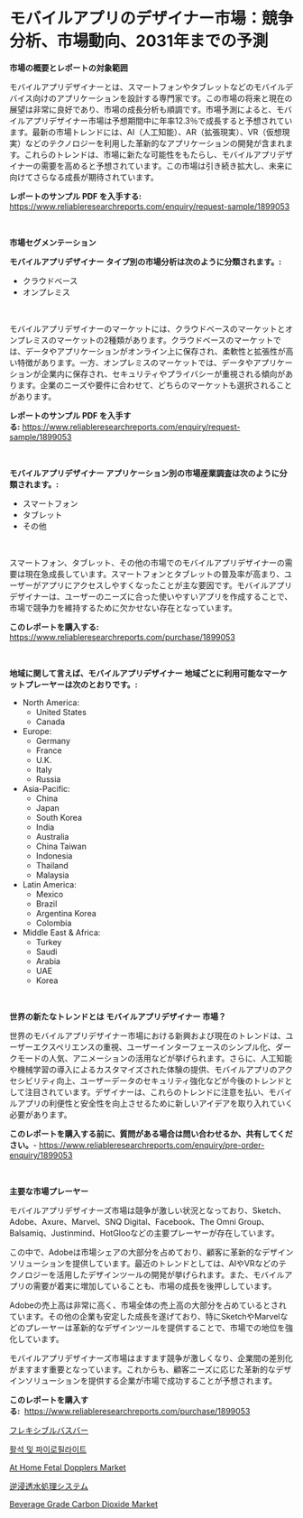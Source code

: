 <p><h1>モバイルアプリのデザイナー市場：競争分析、市場動向、2031年までの予測</h1></p><p><strong>市場の概要とレポートの対象範囲</strong></p>
<p><p>モバイルアプリデザイナーとは、スマートフォンやタブレットなどのモバイルデバイス向けのアプリケーションを設計する専門家です。この市場の将来と現在の展望は非常に良好であり、市場の成長分析も順調です。市場予測によると、モバイルアプリデザイナー市場は予想期間中に年率12.3％で成長すると予想されています。最新の市場トレンドには、AI（人工知能）、AR（拡張現実）、VR（仮想現実）などのテクノロジーを利用した革新的なアプリケーションの開発が含まれます。これらのトレンドは、市場に新たな可能性をもたらし、モバイルアプリデザイナーの需要を高めると予想されています。この市場は引き続き拡大し、未来に向けてさらなる成長が期待されています。</p></p>
<p><strong>レポートのサンプル PDF を入手する:</strong> <a href="https://www.reliableresearchreports.com/enquiry/request-sample/1899053">https://www.reliableresearchreports.com/enquiry/request-sample/1899053</a></p>
<p>&nbsp;</p>
<p><strong>市場セグメンテーション</strong></p>
<p><strong>モバイルアプリデザイナー タイプ別の市場分析は次のように分類されます。:</strong></p>
<p><ul><li>クラウドベース</li><li>オンプレミス</li></ul></p>
<p>&nbsp;</p>
<p><p>モバイルアプリデザイナーのマーケットには、クラウドベースのマーケットとオンプレミスのマーケットの2種類があります。クラウドベースのマーケットでは、データやアプリケーションがオンライン上に保存され、柔軟性と拡張性が高い特徴があります。一方、オンプレミスのマーケットでは、データやアプリケーションが企業内に保存され、セキュリティやプライバシーが重視される傾向があります。企業のニーズや要件に合わせて、どちらのマーケットも選択されることがあります。</p></p>
<p><strong>レポートのサンプル PDF を入手する:</strong>&nbsp;<a href="https://www.reliableresearchreports.com/enquiry/request-sample/1899053">https://www.reliableresearchreports.com/enquiry/request-sample/1899053</a></p>
<p>&nbsp;</p>
<p><strong> モバイルアプリデザイナー アプリケーション別の市場産業調査は次のように分類されます。:</strong></p>
<p><ul><li>スマートフォン</li><li>タブレット</li><li>その他</li></ul></p>
<p>&nbsp;</p>
<p><p>スマートフォン、タブレット、その他の市場でのモバイルアプリデザイナーの需要は現在急成長しています。スマートフォンとタブレットの普及率が高まり、ユーザーがアプリにアクセスしやすくなったことが主な要因です。モバイルアプリデザイナーは、ユーザーのニーズに合った使いやすいアプリを作成することで、市場で競争力を維持するために欠かせない存在となっています。</p></p>
<p><strong>このレポートを購入する:</strong>&nbsp; <a href="https://www.reliableresearchreports.com/purchase/1899053">https://www.reliableresearchreports.com/purchase/1899053</a></p>
<p>&nbsp;</p>
<p><strong>地域に関して言えば、モバイルアプリデザイナー 地域ごとに利用可能なマーケットプレーヤーは次のとおりです。:</strong></p>
<p><ul>
    <li>
        North America:
        <ul>
            <li>United States</li>
            <li>Canada</li>
        </ul>
    </li>
    <li>
        Europe:
        <ul>
            <li>Germany</li>
            <li>France</li>
            <li>U.K.</li>
            <li>Italy</li>
            <li>Russia</li>
        </ul>
    </li>
    <li>
        Asia-Pacific:
        <ul>
            <li>China</li>
            <li>Japan</li>
            <li>South Korea</li>
            <li>India</li>
            <li>Australia</li>
            <li>China Taiwan</li>
            <li>Indonesia</li>
            <li>Thailand</li>
            <li>Malaysia</li>
        </ul>
    </li>
    <li>
        Latin America:
        <ul>
            <li>Mexico</li>
            <li>Brazil</li>
            <li>Argentina Korea</li>
            <li>Colombia</li>
        </ul>
    </li>
    <li>
        Middle East & Africa:
        <ul>
            <li>Turkey</li>
            <li>Saudi</li>
            <li>Arabia</li>
            <li>UAE</li>
            <li>Korea</li>
        </ul>
    </li>
    </ul></p>
<p>&nbsp;</p>
<p><strong>世界の新たなトレンドとは モバイルアプリデザイナー 市場？</strong></p>
<p><p>世界のモバイルアプリデザイナー市場における新興および現在のトレンドは、ユーザーエクスペリエンスの重視、ユーザーインターフェースのシンプル化、ダークモードの人気、アニメーションの活用などが挙げられます。さらに、人工知能や機械学習の導入によるカスタマイズされた体験の提供、モバイルアプリのアクセシビリティ向上、ユーザーデータのセキュリティ強化などが今後のトレンドとして注目されています。デザイナーは、これらのトレンドに注意を払い、モバイルアプリの利便性と安全性を向上させるために新しいアイデアを取り入れていく必要があります。</p></p>
<p><strong>このレポートを購入する前に、質問がある場合は問い合わせるか、共有してください。</strong>- <a href="https://www.reliableresearchreports.com/enquiry/pre-order-enquiry/1899053">https://www.reliableresearchreports.com/enquiry/pre-order-enquiry/1899053</a></p>
<p>&nbsp;</p>
<p><strong>主要な市場プレーヤー</strong></p>
<p><p>モバイルアプリデザイナーズ市場は競争が激しい状況となっており、Sketch、Adobe、Axure、Marvel、SNQ Digital、Facebook、The Omni Group、Balsamiq、Justinmind、HotGlooなどの主要プレーヤーが存在しています。</p><p>この中で、Adobeは市場シェアの大部分を占めており、顧客に革新的なデザインソリューションを提供しています。最近のトレンドとしては、AIやVRなどのテクノロジーを活用したデザインツールの開発が挙げられます。また、モバイルアプリの需要が着実に増加していることも、市場の成長を後押ししています。</p><p>Adobeの売上高は非常に高く、市場全体の売上高の大部分を占めているとされています。その他の企業も安定した成長を遂げており、特にSketchやMarvelなどのプレーヤーは革新的なデザインツールを提供することで、市場での地位を強化しています。</p><p>モバイルアプリデザイナーズ市場はますます競争が激しくなり、企業間の差別化がますます重要となっています。これからも、顧客ニーズに応じた革新的なデザインソリューションを提供する企業が市場で成功することが予想されます。</p></p>
<p><strong>このレポートを購入する:</strong>&nbsp;&nbsp;<a href="https://www.reliableresearchreports.com/purchase/1899053">https://www.reliableresearchreports.com/purchase/1899053</a></p>
<p><p><a href="https://medium.com/@reyeshowell655/%E6%9F%94%E8%BB%9F%E6%80%A7%E3%83%90%E3%82%B9%E3%83%90%E3%83%BC%E5%B8%82%E5%A0%B4%E3%83%AC%E3%83%9D%E3%83%BC%E3%83%88%E3%81%AF-%E3%81%93%E3%81%AE%E5%B8%82%E5%A0%B4%E3%81%AE%E6%9C%80%E6%96%B0%E3%81%AE%E3%83%88%E3%83%AC%E3%83%B3%E3%83%89%E3%81%A8%E6%88%90%E9%95%B7%E3%81%AE%E6%A9%9F%E4%BC%9A%E3%82%92%E6%98%8E%E3%82%89%E3%81%8B%E3%81%AB%E3%81%97%E3%81%A6%E3%81%84%E3%81%BE%E3%81%99-4d7763da9944">フレキシブルバスバー</a></p><p><a href="https://medium.com/@carmellalang1/%ED%83%88%ED%81%AC%EC%99%80-%ED%8C%8C%EC%9D%B4%EB%A1%9C%ED%95%84%EB%9D%BC%EC%9D%B4%ED%8A%B8-%EC%8B%9C%EC%9E%A5-%EC%A7%80%ED%91%9C-%ED%95%B4%EB%8F%85-%EC%8B%9C%EC%9E%A5-%EC%A0%90%EC%9C%A0%EC%9C%A8-%ED%8A%B8%EB%A0%8C%EB%93%9C-%EB%B0%8F-%EC%84%B1%EC%9E%A5-%ED%8C%A8%ED%84%B4-de5606740933">활석 및 파이로필라이트</a></p><p><a href="https://shimmer-gardenia-37a.notion.site/Decoding-the-At-Home-Fetal-Dopplers-Market-A-Deep-Dive-into-the-Latest-Market-Trends-Market-Segmen-aede2ef2fda14c1eb703691e6f328f62">At Home Fetal Dopplers Market</a></p><p><a href="https://medium.com/@arimuller2009/%E9%80%86%E6%B5%B8%E9%80%8F%E6%B0%B4%E5%87%A6%E7%90%86%E3%82%B7%E3%82%B9%E3%83%86%E3%83%A0%E3%81%AE%E5%B8%82%E5%A0%B4%E8%AA%BF%E6%9F%BB%E3%83%AC%E3%83%9D%E3%83%BC%E3%83%88-%E3%81%9D%E3%81%AE%E6%AD%B4%E5%8F%B2%E3%81%A82031%E5%B9%B4%E3%81%8B%E3%82%892031%E5%B9%B4%E3%81%BE%E3%81%A7%E3%81%AE%E4%BA%88%E6%B8%AC-bfb2860b4d90">逆浸透水処理システム</a></p><p><a href="https://view.publitas.com/reportprime-1/beverage-grade-carbon-dioxide-market-size-growth-outlook-from-2024-to-2031-projecting-at-markets-trends-analysis-by-application-regional-outlook-and-revenue/">Beverage Grade Carbon Dioxide Market</a></p></p>